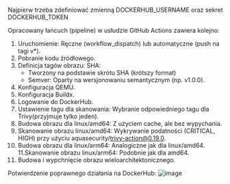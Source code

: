 Najpierw trzeba zdefiniować zmienną DOCKERHUB_USERNAME oraz sekret DOCKERHUB_TOKEN

Opracowany łańcuch (pipeline) w usłudzie GitHub Actions zawiera kolejno:
  1. Uruchomienie: Ręczne (workflow_dispatch) lub automatyczne (push na tagi v*).
  2. Pobranie kodu źródłowego.
  3. Definicja tagów obrazu: SHA:
       - Tworzony na podstawie skrótu SHA (krótszy format)
       - Semver: Oparty na wersjonowaniu semantycznym (np. v1.0.0).
  4. Konfiguracja QEMU.
  5. Konfiguracja Buildx.
  6. Logowanie do DockerHub.
  7. Ustawienie tagu dla skanowania: Wybranie odpowiedniego tagu dla Trivy(przyjmuje tylko jeden).
  8. Budowa obrazu dla linux/amd64: Z użyciem cache, ale bez wypychania.
  9. Skanowanie obrazu linux/amd64: Wykrywanie podatności (CRITICAL, HIGH) przy użyciu aquasecurity/trivy-action@0.19.0.
  10. Budowa obrazu dla linux/arm64: Analogiczne jak dla linux/amd64.
  11.Skanowanie obrazu linux/arm64: Podobnie jak dla amd64.
  12. Budowa i wypchnięcie obrazu wieloarchitektonicznego.


Potwierdzenie poprawnego działania na DockerHub:
![image](https://github.com/user-attachments/assets/8d7d8c7b-640a-4baa-826e-fc6958a3b18e)


